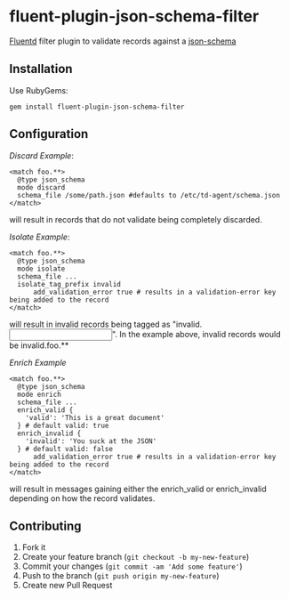 # fluent-plugin-json-schema-filter

[Fluentd](http://fluentd.org) filter plugin to validate records against a [json-schema](http://json-schema.org)

## Installation
Use RubyGems:

    gem install fluent-plugin-json-schema-filter

## Configuration

*Discard Example*:

	<match foo.**>
	  @type json_schema
	  mode discard
	  schema_file /some/path.json #defaults to /etc/td-agent/schema.json
	</match>

will result in records that do not validate being completely discarded.

*Isolate Example*:

	<match foo.**>
	  @type json_schema
	  mode isolate
	  schema_file ...
	  isolate_tag_prefix invalid
          add_validation_error true # results in a validation-error key being added to the record
	</match>

will result in invalid records being tagged as "invalid.<input tag>".  In the example above, invalid records would be invalid.foo.\*\*

*Enrich Example*

	<match foo.**>
	  @type json_schema
	  mode enrich
	  schema_file ...
	  enrich_valid {
	    'valid': 'This is a great document' 
	  } # default valid: true
	  enrich_invalid { 
	    'invalid': 'You suck at the JSON' 
	  } # default valid: false
          add_validation_error true # results in a validation-error key being added to the record
	</match>

will result in messages gaining either the enrich_valid or enrich_invalid depending on how the record validates.

## Contributing

1. Fork it
2. Create your feature branch (`git checkout -b my-new-feature`)
3. Commit your changes (`git commit -am 'Add some feature'`)
4. Push to the branch (`git push origin my-new-feature`)
5. Create new Pull Request
